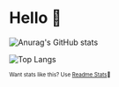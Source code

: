 # Hello 👋

![Anurag's GitHub stats](https://github-readme-stats.vercel.app/api?username=Not-a-cowfr&show_icons=true&theme=codeSTACKr&rank_icon=percentile)

![Top Langs](https://github-readme-stats.vercel.app/api/top-langs/?username=Not-a-cowfr&layout=compact&theme=codeSTACKr)

<sup><sub>Want stats like this? Use [Readme Stats](https://github.com/anuraghazra/github-readme-stats)🙂</sub></sup>
